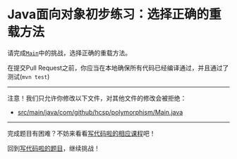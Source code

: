 # Java面向对象初步练习：选择正确的重载方法

请完成[`Main`](https://github.com/hcsp/polymorphism-overload-method-selection/blob/master/src/main/java/com/github/hcsp/polymorphism/Main.java)中的挑战，选择正确的重载方法。

在提交Pull Request之前，你应当在本地确保所有代码已经编译通过，并且通过了测试(`mvn test`)

-----
注意！我们只允许你修改以下文件，对其他文件的修改会被拒绝：
- [src/main/java/com/github/hcsp/polymorphism/Main.java](https://github.com/hcsp/polymorphism-overload-method-selection/blob/master/src/main/java/com/github/hcsp/polymorphism/Main.java)
-----


完成题目有困难？不妨来看看[写代码啦的相应课程](https://xiedaimala.com/tasks/661cd7ab-7fea-47d0-8e11-555d6fca751d)吧！

回到[写代码啦的题目](https://xiedaimala.com/tasks/661cd7ab-7fea-47d0-8e11-555d6fca751d/quizzes/6c87ef57-7f06-4af2-9112-86dd27ff099d)，继续挑战！
